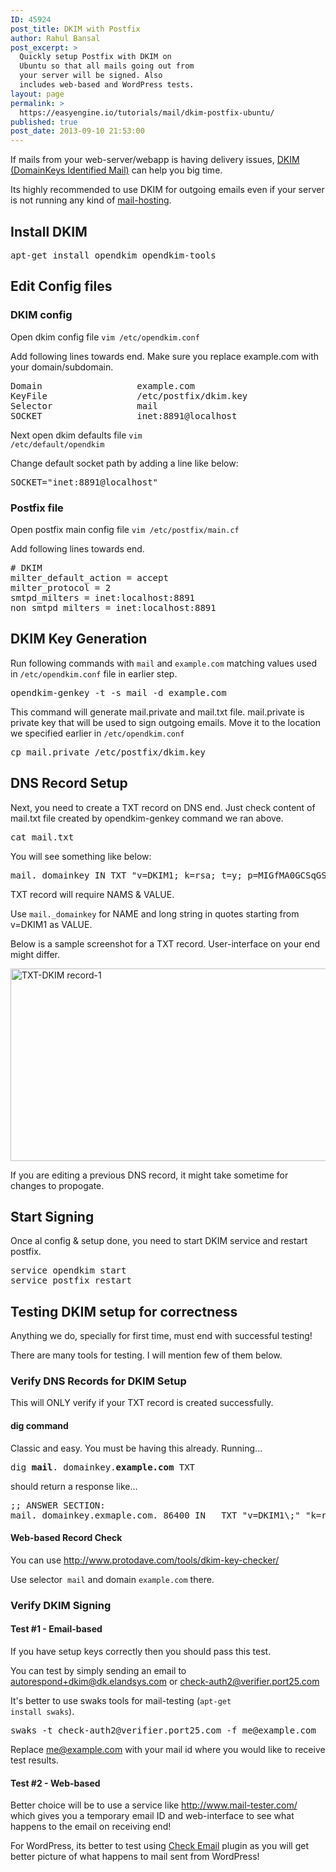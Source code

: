 ```yaml
---
ID: 45924
post_title: DKIM with Postfix
author: Rahul Bansal
post_excerpt: >
  Quickly setup Postfix with DKIM on
  Ubuntu so that all mails going out from
  your server will be signed. Also
  includes web-based and WordPress tests.
layout: page
permalink: >
  https://easyengine.io/tutorials/mail/dkim-postfix-ubuntu/
published: true
post_date: 2013-09-10 21:53:00
---
```

If mails from your web-server/webapp is having delivery issues, <a href="http://en.wikipedia.org/wiki/DomainKeys_Identified_Mail">DKIM (DomainKeys Identified Mail)</a> can help you big time.

Its highly recommended to use DKIM for outgoing emails even if your server is not running any kind of <a title="Create your own virtual mail-server hosting" href="https://easyengine.io/tutorials/mail/server/">mail-hosting</a>.
<h2>Install DKIM</h2>
<pre class="no-highlight">apt-get install opendkim opendkim-tools</pre>
<h2>Edit Config files</h2>
<h3>DKIM config</h3>
Open dkim config file <code>vim /etc/opendkim.conf</code>

Add following lines towards end. Make sure you replace example.com with your domain/subdomain.
<pre class="no-highlight">Domain                  example.com
KeyFile                 /etc/postfix/dkim.key
Selector                mail
SOCKET                  inet:8891@localhost</pre>
Next open dkim defaults file <code>vim /etc/default/opendkim</code>

Change default socket path by adding a line like below:
<pre class="no-highlight">SOCKET="inet:8891@localhost"</pre>
<h3>Postfix file</h3>
Open postfix main config file <code>vim /etc/postfix/main.cf</code>

Add following lines towards end.
<pre class="no-highlight"># DKIM
milter_default_action = accept
milter_protocol = 2
smtpd_milters = inet:localhost:8891
non_smtpd_milters = inet:localhost:8891</pre>
<h2>DKIM Key Generation</h2>
Run following commands with <code>mail</code> and <code>example.com</code> matching values used in <code>/etc/opendkim.conf</code> file in earlier step.
<pre class="no-highlight">opendkim-genkey -t -s mail -d example.com</pre>
This command will generate mail.private and mail.txt file. mail.private is private key that will be used to sign outgoing emails. Move it to the location we specified earlier in <code>/etc/opendkim.conf</code>
<pre class="no-highlight">cp mail.private /etc/postfix/dkim.key</pre>
<h2>DNS Record Setup</h2>
Next, you need to create a TXT record on DNS end. Just check content of mail.txt file created by opendkim-genkey command we ran above.
<pre class="no-highlight">cat mail.txt</pre>
You will see something like below:
<pre class="no-highlight">mail._domainkey IN TXT "v=DKIM1; k=rsa; t=y; p=MIGfMA0GCSqGSIb3DQEBAQUAA4GNADCBiQKBgQDYv84GSl0Xp2CrPdFqMZ9ShBDi9Pal9XpfIf7asEENxLRdIka3TONpqtrcCKksROJBNh2G3OVGuoGJ1watQGT46B+zQtjcCI67+WiTlb2D98s1UV3KO7oi/0QH/lH8DzUmrGJUIy3ZBQ9mIu1t6YDyi8y3hlhTILHW7G4HV/VtwQIDAQAB" ; ----- DKIM key mail for example.com</pre>
TXT record will require NAMS &amp; VALUE.

Use <code>mail._domainkey</code> for NAME and long string in quotes starting from v=DKIM1 as VALUE.

Below is a sample screenshot for a TXT record. User-interface on your end might differ.

<img class="alignnone size-full wp-image-45930" src="https://easyengine.io/wp-content/uploads/2013/09/TXT-DKIM-record-1.png" alt="TXT-DKIM record-1" width="580" height="308" />

If you are editing a previous DNS record, it might take sometime for changes to propogate.
<h2>Start Signing</h2>
Once al config &amp; setup done, you need to start DKIM service and restart postfix.
<pre class="no-highlight">service opendkim start
service postfix restart</pre>
<h2>Testing DKIM setup for correctness</h2>
Anything we do, specially for first time, must end with successful testing!

There are many tools for testing. I will mention few of them below.
<h3>Verify DNS Records for DKIM Setup</h3>
This will ONLY verify if your TXT record is created successfully.
<h4>dig command</h4>
Classic and easy. You must be having this already. Running...
<pre class="no-highlight">dig <strong>mail</strong>._domainkey.<strong>example.com</strong> TXT</pre>
should return a response like...
<pre class="no-highlight">;; ANSWER SECTION:
mail._domainkey.exmaple.com. 86400 IN	TXT	"v=DKIM1\;" "k=rsa\;" "t=y\;" "p=MIGfMA0GCSqGSIb3DQEBAQUAA4GNADCBiQKBgQDYv84GSl0Xp2CrPdFqMZ9ShBDi9Pal9XpfIf7asEENxLRdIka3TONpqtrcCKksROJBNh2G3OVGuoGJ1watQGT46B+zQtjcCI67+WiTlb2D98s1UV3KO7oi/0QH/lH8DzUmrGJUIy3ZBQ9mIu1t6YDyi8y3hlhTILHW7G4HV/VtwQIDAQAB"</pre>
<h4>Web-based Record Check</h4>
You can use <a href="http://www.protodave.com/tools/dkim-key-checker/">http://www.protodave.com/tools/dkim-key-checker/</a>

Use selector  <code>mail</code> and domain <code>example.com</code> there.
<h3>Verify DKIM Signing</h3>
<h4>Test #1 - Email-based</h4>
If you have setup keys correctly then you should pass this test.

You can test by simply sending an email to <a href="mailto:autorespond+dkim@dk.elandsys.com">autorespond+dkim@dk.elandsys.com</a> or <a href="mailto:check-auth2@verifier.port25.com">check-auth2@verifier.port25.com</a>

It's better to use swaks tools for mail-testing (<code>apt-get install swaks</code>).
<pre class="no-highlight">swaks -t check-auth2@verifier.port25.com -f me@example.com</pre>
Replace me@example.com with your mail id where you would like to receive test results.
<h4>Test #2 - Web-based</h4>
Better choice will be to use a service like <a href="http://www.mail-tester.com/">http://www.mail-tester.com/</a>  which gives you a temporary email ID and web-interface to see what happens to the email on receiving end!

For WordPress, its better to test using <a href="http://wordpress.org/plugins/check-email/">Check Email</a> plugin as you will get better picture of what happens to mail sent from WordPress!